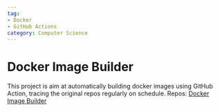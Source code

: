 ```yaml
---
tag:
- Docker
- GitHub Actions
category: Computer Science
---
```

# Docker Image Builder 
This project is aim at automatically building docker images using GitHub Action, tracing the original repos regularly on schedule.
Repos: [Docker Image Builder](https://github.com/ActionsTools/DockerImageBuilder)